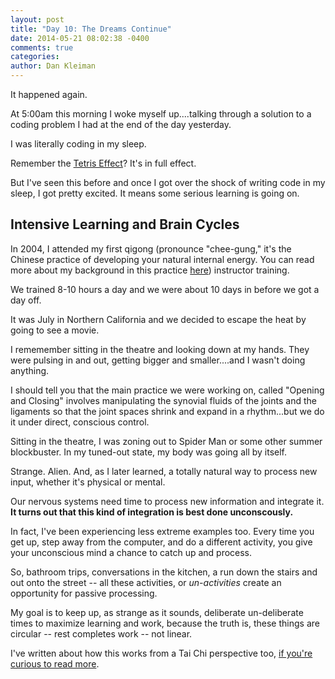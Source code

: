 ```yaml
---
layout: post
title: "Day 10: The Dreams Continue"
date: 2014-05-21 08:02:38 -0400
comments: true
categories:
author: Dan Kleiman
---
```

It happened again.

At 5:00am this morning I woke myself up....talking through a solution to a coding problem I had at the end of the day yesterday.

I was literally coding in my sleep.

Remember the [Tetris Effect](/blog/2014/05/17/launch-academy-week-1-reflections/)? It's in full effect.

But I've seen this before and once I got over the shock of writing code in my sleep, I got pretty excited. It means some serious learning is going on.
<!-- more -->

Intensive Learning and Brain Cycles
-----------------------------------

In 2004, I attended my first qigong (pronounce "chee-gung," it's the Chinese practice of developing your natural internal energy. You can read more about my background in this practice [here](http://dankleiman.com)) instructor training.

We trained 8-10 hours a day and we were about 10 days in before we got a day off.

It was July in Northern California and we decided to escape the heat by going to see a movie.

I rememember sitting in the theatre and looking down at my hands. They were pulsing in and out, getting bigger and smaller....and I wasn't doing anything.

I should tell you that the main practice we were working on, called "Opening and Closing" involves manipulating the synovial fluids of the joints and the ligaments so that the joint spaces shrink and expand in a rhythm...but we do it under direct, conscious control.

Sitting in the theatre, I was zoning out to Spider Man or some other summer blockbuster. In my tuned-out state, my body was going all by itself.

Strange. Alien. And, as I later learned, a totally natural way to process new input, whether it's physical or mental.

Our nervous systems need time to process new information and integrate it. **It turns out that this kind of integration is best done unconscously.**

In fact, I've been experiencing less extreme examples too. Every time you get up, step away from the computer, and do a different activity, you give your unconscious mind a chance to catch up and process.

So, bathroom trips, conversations in the kitchen, a run down the stairs and out onto the street -- all these activities, or *un-activities* create an opportunity for passive processing.

My goal is to keep up, as strange as it sounds, deliberate un-deliberate times to maximize learning and work, because the truth is, these things are circular -- rest completes work -- not linear.

I've written about how this works from a Tai Chi perspective too, [if you're curious to read more](http://dankleiman.com/2013/04/23/practice-rhythms-at-tai-chi-immersion-week/).
